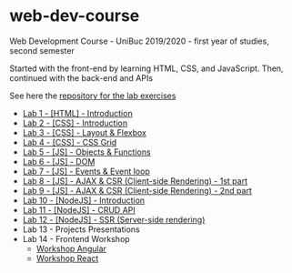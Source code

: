 # web-dev-course
Web Development Course - UniBuc 2019/2020 - first year of studies, second semester

Started with the front-end by learning HTML, CSS, and JavaScript. Then, continued with the back-end and APIs 

See here the [repository for the lab exercises](https://github.com/WebToLearn/laborator-tehnici-web)

- [Lab 1 - [HTML] - Introduction](https://github.com/WebToLearn/laborator-tehnici-web/tree/master/doc/laborator-1)
- [Lab 2 - [CSS] - Introduction](https://github.com/WebToLearn/laborator-tehnici-web/tree/master/doc/laborator-2)
- [Lab 3 - [CSS] - Layout & Flexbox](https://github.com/WebToLearn/laborator-tehnici-web/tree/master/doc/laborator-3)
- [Lab 4 - [CSS] - CSS Grid](https://github.com/WebToLearn/laborator-tehnici-web/tree/master/doc/laborator-4)
- [Lab 5 - [JS] - Objects & Functions](https://github.com/WebToLearn/laborator-tehnici-web/tree/master/doc/laborator-5)
- [Lab 6 - [JS] - DOM](https://github.com/WebToLearn/laborator-tehnici-web/tree/master/doc/laborator-6)
- [Lab 7 - [JS] - Events & Event loop](https://github.com/WebToLearn/laborator-tehnici-web/tree/master/doc/laborator-7)
- [Lab 8 - [JS] - AJAX & CSR (Client-side Rendering) - 1st part](https://github.com/WebToLearn/laborator-tehnici-web/tree/master/doc/laborator-8)
- [Lab 9 - [JS] - AJAX & CSR (Client-side Rendering) - 2nd part](https://github.com/WebToLearn/laborator-tehnici-web/tree/master/doc/laborator-9)
- [Lab 10 - [NodeJS] - Introduction](https://github.com/WebToLearn/laborator-tehnici-web/tree/master/doc/laborator-10)
- [Lab 11 - [NodeJS] - CRUD API](https://github.com/WebToLearn/laborator-tehnici-web/tree/master/doc/laborator-11)
- [Lab 12 - [NodeJS] - SSR (Server-side rendering)](https://github.com/WebToLearn/laborator-tehnici-web/tree/master/doc/laborator-12)
- Lab 13 - Projects Presentations
- Lab 14 - Frontend Workshop 
  - [Workshop Angular](https://github.com/WebToLearn/laborator-tehnici-web/tree/master/doc/workshop-angular-laborator-11-12)
  - [Workshop React](https://github.com/WebToLearn/laborator-tehnici-web/tree/master/doc/workshop-react-laborator-11-12)
